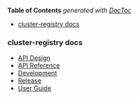<!-- START doctoc generated TOC please keep comment here to allow auto update -->
<!-- DON'T EDIT THIS SECTION, INSTEAD RE-RUN doctoc TO UPDATE -->
**Table of Contents**  *generated with [DocToc](https://github.com/thlorenz/doctoc)*

- [cluster-registry docs](#cluster-registry-docs)

<!-- END doctoc generated TOC please keep comment here to allow auto update -->

### cluster-registry docs

-   [API Design](api_design.md)
-   [API Reference](api_reference.md)
-   [Development](development.md)
-   [Release](release.md)
-   [User Guide](userguide.md)
